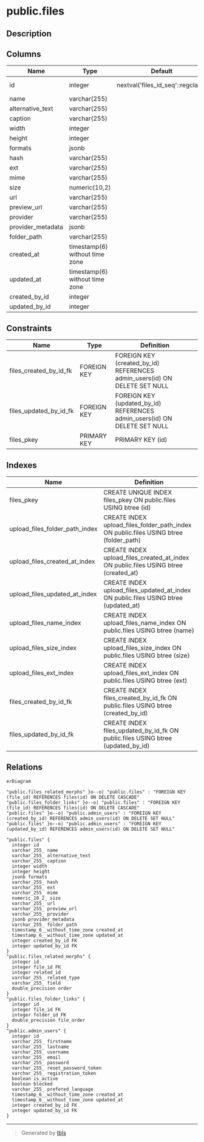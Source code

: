 # public.files

## Description

## Columns

| Name | Type | Default | Nullable | Children | Parents | Comment |
| ---- | ---- | ------- | -------- | -------- | ------- | ------- |
| id | integer | nextval('files_id_seq'::regclass) | false | [public.files_related_morphs](public.files_related_morphs.md) [public.files_folder_links](public.files_folder_links.md) |  |  |
| name | varchar(255) |  | true |  |  |  |
| alternative_text | varchar(255) |  | true |  |  |  |
| caption | varchar(255) |  | true |  |  |  |
| width | integer |  | true |  |  |  |
| height | integer |  | true |  |  |  |
| formats | jsonb |  | true |  |  |  |
| hash | varchar(255) |  | true |  |  |  |
| ext | varchar(255) |  | true |  |  |  |
| mime | varchar(255) |  | true |  |  |  |
| size | numeric(10,2) |  | true |  |  |  |
| url | varchar(255) |  | true |  |  |  |
| preview_url | varchar(255) |  | true |  |  |  |
| provider | varchar(255) |  | true |  |  |  |
| provider_metadata | jsonb |  | true |  |  |  |
| folder_path | varchar(255) |  | true |  |  |  |
| created_at | timestamp(6) without time zone |  | true |  |  |  |
| updated_at | timestamp(6) without time zone |  | true |  |  |  |
| created_by_id | integer |  | true |  | [public.admin_users](public.admin_users.md) |  |
| updated_by_id | integer |  | true |  | [public.admin_users](public.admin_users.md) |  |

## Constraints

| Name | Type | Definition |
| ---- | ---- | ---------- |
| files_created_by_id_fk | FOREIGN KEY | FOREIGN KEY (created_by_id) REFERENCES admin_users(id) ON DELETE SET NULL |
| files_updated_by_id_fk | FOREIGN KEY | FOREIGN KEY (updated_by_id) REFERENCES admin_users(id) ON DELETE SET NULL |
| files_pkey | PRIMARY KEY | PRIMARY KEY (id) |

## Indexes

| Name | Definition |
| ---- | ---------- |
| files_pkey | CREATE UNIQUE INDEX files_pkey ON public.files USING btree (id) |
| upload_files_folder_path_index | CREATE INDEX upload_files_folder_path_index ON public.files USING btree (folder_path) |
| upload_files_created_at_index | CREATE INDEX upload_files_created_at_index ON public.files USING btree (created_at) |
| upload_files_updated_at_index | CREATE INDEX upload_files_updated_at_index ON public.files USING btree (updated_at) |
| upload_files_name_index | CREATE INDEX upload_files_name_index ON public.files USING btree (name) |
| upload_files_size_index | CREATE INDEX upload_files_size_index ON public.files USING btree (size) |
| upload_files_ext_index | CREATE INDEX upload_files_ext_index ON public.files USING btree (ext) |
| files_created_by_id_fk | CREATE INDEX files_created_by_id_fk ON public.files USING btree (created_by_id) |
| files_updated_by_id_fk | CREATE INDEX files_updated_by_id_fk ON public.files USING btree (updated_by_id) |

## Relations

```mermaid
erDiagram

"public.files_related_morphs" }o--o| "public.files" : "FOREIGN KEY (file_id) REFERENCES files(id) ON DELETE CASCADE"
"public.files_folder_links" }o--o| "public.files" : "FOREIGN KEY (file_id) REFERENCES files(id) ON DELETE CASCADE"
"public.files" }o--o| "public.admin_users" : "FOREIGN KEY (created_by_id) REFERENCES admin_users(id) ON DELETE SET NULL"
"public.files" }o--o| "public.admin_users" : "FOREIGN KEY (updated_by_id) REFERENCES admin_users(id) ON DELETE SET NULL"

"public.files" {
  integer id
  varchar_255_ name
  varchar_255_ alternative_text
  varchar_255_ caption
  integer width
  integer height
  jsonb formats
  varchar_255_ hash
  varchar_255_ ext
  varchar_255_ mime
  numeric_10_2_ size
  varchar_255_ url
  varchar_255_ preview_url
  varchar_255_ provider
  jsonb provider_metadata
  varchar_255_ folder_path
  timestamp_6__without_time_zone created_at
  timestamp_6__without_time_zone updated_at
  integer created_by_id FK
  integer updated_by_id FK
}
"public.files_related_morphs" {
  integer id
  integer file_id FK
  integer related_id
  varchar_255_ related_type
  varchar_255_ field
  double_precision order
}
"public.files_folder_links" {
  integer id
  integer file_id FK
  integer folder_id FK
  double_precision file_order
}
"public.admin_users" {
  integer id
  varchar_255_ firstname
  varchar_255_ lastname
  varchar_255_ username
  varchar_255_ email
  varchar_255_ password
  varchar_255_ reset_password_token
  varchar_255_ registration_token
  boolean is_active
  boolean blocked
  varchar_255_ prefered_language
  timestamp_6__without_time_zone created_at
  timestamp_6__without_time_zone updated_at
  integer created_by_id FK
  integer updated_by_id FK
}
```

---

> Generated by [tbls](https://github.com/k1LoW/tbls)
